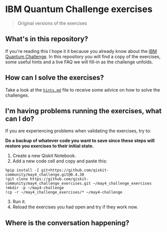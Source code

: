 # IBM Quantum Challenge exercises

> Original versions of the exercises


## What's in this repository?

If you're reading this I hope it it because you already know about the
[IBM Quantum Challenge](https://quantum-computing.ibm.com/challenges). In this repository you will
find a copy of the exercises, some useful hints and a live FAQ we will fill-in as the challenge unfolds.

## How can I solve the exercises?

Take a look at the [`hints.md`](https://github.com/qiskit-community/may4_challenge_exercises/blob/master/hints.md) file to
receive some advice on how to solve the challenges.

## I'm having problems running the exercises, what can I do?

If you are experiencing problems when validating the exercises, try to:

**Do a backup of whatever code you want to save since these steps will restore you exercises to their initial state.**

1. Create a new Qiskit Notebook.
2. Add a new code cell and copy and paste this:

```
%pip install -I git+https://github.com/qiskit-community/may4_challenge.git@0.4.30
!git clone https://github.com/qiskit-community/may4_challenge_exercises.git ~/may4_challenge_exercises
!mkdir -p ~/may4-challenge
!cp -r ~/may4_challenge_exercises/* ~/may4-challenge
```

3. Run it.
4. Reload the exercises you had open and try if they work now.

## Where is the conversation happening?

<!-- Talk about the official channels in the Qiskit public slack -->
